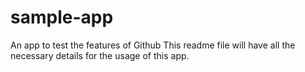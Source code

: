 # sample-app
An app to test the features of Github
This readme file will have all the necessary details for the usage of this app.
